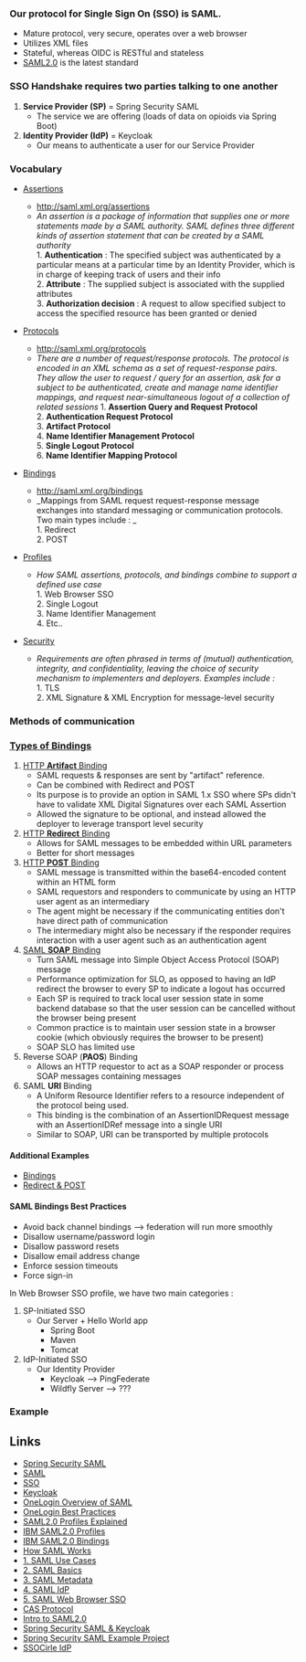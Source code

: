 ### Our protocol for Single Sign On (SSO) is SAML. 
- Mature protocol, very secure, operates over a web browser
- Utilizes XML files 
- Stateful, whereas OIDC is RESTful and stateless  
- [SAML2.0](https://docs.oasis-open.org/security/saml/v2.0/saml-profiles-2.0-os.pdf "SAMLv2.0 Docs") is the latest standard

### SSO Handshake requires two parties talking to one another
1. **Service Provider (SP)** = Spring Security SAML  
   - The service we are offering (loads of data on opioids via Spring Boot)  
2. **Identity Provider (IdP)** = Keycloak
   - Our means to authenticate a user for our Service Provider

### Vocabulary 
- [Assertions](https://en.wikipedia.org/wiki/Security_Assertion_Markup_Language#Assertions "Wiki") 
   * http://saml.xml.org/assertions
   * _An assertion is a package of information that supplies one or more statements made by a SAML authority. SAML defines three different kinds of assertion statement that can be created by a SAML authority_  
         1. **Authentication** : The specified subject was authenticated by a particular means at a particular time by an Identity Provider, which is in charge of keeping track of users and their info   
         2. **Attribute** : The supplied subject is associated with the supplied attributes  
         3. **Authorization decision** : A request to allow specified subject to access the specified resource has been granted or denied  
- [Protocols](https://en.wikipedia.org/wiki/Security_Assertion_Markup_Language#Protocols "Wiki")
   * http://saml.xml.org/protocols
   * _There are a number of request/response protocols. The protocol is encoded in an XML schema as a set of request-response pairs. They allow the user to request / query for an assertion, ask for a subject to be authenticated, create and manage name identifier mappings, and request near-simultaneous logout of a collection of related sessions_
         1. **Assertion Query and Request Protocol**  
         2. **Authentication Request Protocol**  
         3. **Artifact Protocol**  
         4. **Name Identifier Management Protocol**  
         5. **Single Logout Protocol**  
         6. **Name Identifier Mapping Protocol**  

- [Bindings](https://en.wikipedia.org/wiki/Security_Assertion_Markup_Language#Bindings "Wiki")
   * http://saml.xml.org/bindings  
   * _Mappings from SAML request request-response message exchanges into standard messaging or communication protocols. Two main types include : _  
         1. Redirect  
         2. POST  
- [Profiles](https://en.wikipedia.org/wiki/Security_Assertion_Markup_Language#Profiles "Wiki")
   * _How SAML assertions, protocols, and bindings combine to support a defined use case_   
         1. Web Browser SSO  
         2. Single Logout  
         3. Name Identifier Management  
         4. Etc..  
- [Security](https://en.wikipedia.org/wiki/Security_Assertion_Markup_Language#Security "Wiki") 
   * _Requirements are often phrased in terms of (mutual) authentication, integrity, and confidentiality, leaving the choice of security mechanism to implementers and deployers. Examples include :_  
         1. TLS  
         2. XML Signature & XML Encryption for message-level security  

### Methods of communication

### [Types of Bindings](https://docs.oasis-open.org/security/saml/v2.0/saml-bindings-2.0-os.pdf "SAML2.0 Docs") 
1. [HTTP **Artifact** Binding](https://everything1know.wordpress.com/2019/02/19/saml-2-0-artifact-binding/ "Explanation")  
   * SAML requests & responses are sent by "artifact" reference. 
   * Can be combined with Redirect and POST 
   * Its purpose is to provide an option in SAML 1.x SSO where SPs didn't have to validate XML Digital Signatures over each SAML Assertion
   * Allowed the signature to be optional, and instead allowed the deployer to leverage transport level security
2. [HTTP **Redirect** Binding](https://en.wikipedia.org/wiki/SAML_2.0#HTTP_Redirect_Binding "Wiki")  
   * Allows for SAML messages to be embedded within URL parameters
   * Better for short messages
3. [HTTP **POST** Binding](https://en.wikipedia.org/wiki/SAML_2.0#HTTP_POST_Binding "Wiki")
   * SAML message is transmitted within the base64-encoded content within an HTML form
   * SAML requestors and responders to communicate by using an HTTP user agent as an intermediary
   * The agent might be necessary if the communicating entities don't have direct path of communication
   * The intermediary might also be necessary if the responder requires interaction with a user agent such as an authentication agent
4. [SAML **SOAP** Binding](https://kb.novaordis.com/index.php/SAML_SOAP_Binding "Wiki")  
   * Turn SAML message into Simple Object Access Protocol (SOAP) message  
   * Performance optimization for SLO, as opposed to having an IdP redirect the browser to every SP to indicate a logout has occurred
   * Each SP is required to track local user session state in some backend database so that the user session can be cancelled without the browser being present
   * Common practice is to maintain user session state in a browser cookie (which obviously requires the browser to be present)
   * SOAP SLO has limited use
5. Reverse SOAP (**PAOS**) Binding  
   * Allows an HTTP requestor to act as a SOAP responder or process SOAP messages containing messages  
6. SAML **URI** Binding  
   * A Uniform Resource Identifier refers to a resource independent of the protocol being used.
   * This binding is the combination of an AssertionIDRequest message with an AssertionIDRef message into a single URI
   * Similar to SOAP, URI can be transported by multiple protocols
   
#### Additional Examples 
- [Bindings](http://blog.pistolstar.us/blog/2012/12/14/security-assertion-markup-language-saml-bindings-explained/ "6 types")
- [Redirect & POST](https://www.samltool.com/generic_sso_req.php "Authentication Request")

#### SAML Bindings Best Practices
- Avoid back channel bindings --> federation will run more smoothly 
- Disallow username/password login  
- Disallow password resets  
- Disallow email address change  
- Enforce session timeouts  
- Force sign-in  

In Web Browser SSO profile, we have two main categories : 
   1. SP-Initiated SSO 
      * Our Server + Hello World app
         * Spring Boot 
         * Maven 
         * Tomcat
   2. IdP-Initiated SSO 
      * Our Identity Provider
         * Keycloak --> PingFederate
         * Wildfly Server --> ???
         
### Example 

## Links  
- [Spring Security SAML](https://projects.spring.io/spring-security-saml/)  
- [SAML](https://en.wikipedia.org/wiki/Security_Assertion_Markup_Language "Security Assertion Markup Language")  
- [SSO](https://en.wikipedia.org/wiki/Single_sign-on "Single Sign On")  
- [Keycloak](https://www.keycloak.org)  
- [OneLogin Overview of SAML](https://developers.onelogin.com/saml)  
- [OneLogin Best Practices](https://developers.onelogin.com/saml/best-practices-and-faqs)  
- [SAML2.0 Profiles Explained](https://help.scorpionsoft.com/hc/en-us/articles/218317597-SAML-2-0-Profiles-explained-Building-your-own-SAML-integrations)
- [IBM SAML2.0 Profiles](https://www.ibm.com/support/knowledgecenter/SSPREK_9.0.3/com.ibm.isam.doc/config/concept/fed_SAML20_profiles.html)
- [IBM SAML2.0 Bindings](https://www.ibm.com/support/knowledgecenter/SSPREK_9.0.3/com.ibm.isam.doc/config/concept/fed_SAML20_bindings.html "Redirect, POST, Artifact & SOAP")
- [How SAML Works](https://gravitational.com/blog/how-saml-authentication-works/)
- [1. SAML Use Cases](https://medium.com/@sagarag/reloading-saml-do-you-really-need-saml-931976b3b5e3)
- [2. SAML Basics](https://medium.com/@sagarag/reloading-saml-saml-basics-b8999995c73e)
- [3. SAML Metadata](https://medium.com/@sagarag/reloading-saml-why-do-you-need-metadata-3fbeb43320c3)
- [4. SAML IdP](https://medium.com/@sagarag/reloading-saml-idp-discovery-693b6bff45f0)
- [5. SAML Web Browser SSO](https://medium.com/@sagarag/reloading-saml-web-browser-sso-profile-1b1775539101)
- [CAS Protocol](https://apereo.github.io/cas/4.2.x/protocol/CAS-Protocol.html)
- [Intro to SAML2.0](https://wso2.com/library/articles/2014/02/introduction-to-security-assertion-markup-language-2.0/)
- [Spring Security SAML & Keycloak](https://blog.codecentric.de/en/2019/03/secure-spring-boot-app-saml-keycloak/)
- [Spring Security SAML Example Project](https://github.com/vdenotaris/spring-boot-security-saml-sample/blob/master/pom.xml "Vincenzo De Notaris")
- [SSOCirle IdP](https://www.ssocircle.com/en/portfolio/publicidp/?source=post_page-----7ffe0dd38465----------------------)
